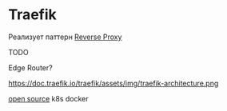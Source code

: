 # Traefik

Реализует паттерн [Reverse Proxy](../../arch/pattern/pattern.proxy.reverse.md)

TODO

Edge Router?

https://doc.traefik.io/traefik/assets/img/traefik-architecture.png 

[open source](https://doc.traefik.io/traefik/)
k8s 
docker